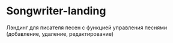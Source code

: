 # Songwriter-landing
Лэндинг для писателя песен с функцией управления песнями (добавление, удаление, редактирование)
